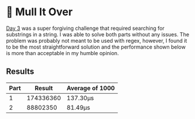 # 🎄 Mull It Over

[Day 3](https://adventofcode.com/2024/day/3) was a super forgiving challenge that required searching for substrings in a string. I was able to solve both parts without any issues. The problem was probably not meant to be used with regex, however, I found it to be the most straightforward solution and the performance shown below is more than acceptable in my humble opinion.

## Results

| Part | Result    | Average of 1000 |
| ---- | --------- | --------------- |
| 1    | 174336360 | 137.30µs        |
| 2    | 88802350  | 81.49µs         |
